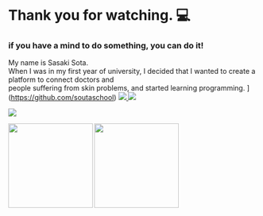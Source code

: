 # Thank you for watching. 💻
### if you have a mind to do something, you can do it!
My name is Sasaki Sota.  
When I was in my first year of university, I decided that I wanted to create a platform to connect doctors and  
people suffering from skin problems, and started learning programming.
](https://github.com/soutaschool)
[![](https://qiita-badge.apiapi.app/s/soutaschool/posts.svg)
](http://qiita.com/soutaschool)
[![](https://qiita-badge.apiapi.app/s/soutaschool/contributions.svg)
](http://qiita.com/soutaschool)


![](https://github-profile-summary-cards.vercel.app/api/cards/profile-details?username=soutaschool&theme=dracula)

<p>
<a href="https://github.com/soutaschool">
  <img align="left" height="170px" src="https://github-readme-stats.vercel.app/api?username=soutaschool&count_private=true&show_icons=true&theme=dracula" />
</a>
<a href="https://github.com/soutaschool">
  <img align="left" height="170px" src="https://github-readme-stats.vercel.app/api/top-langs/?username=soutaschool&layout=compact&theme=dracula" />
</a>
</p>





